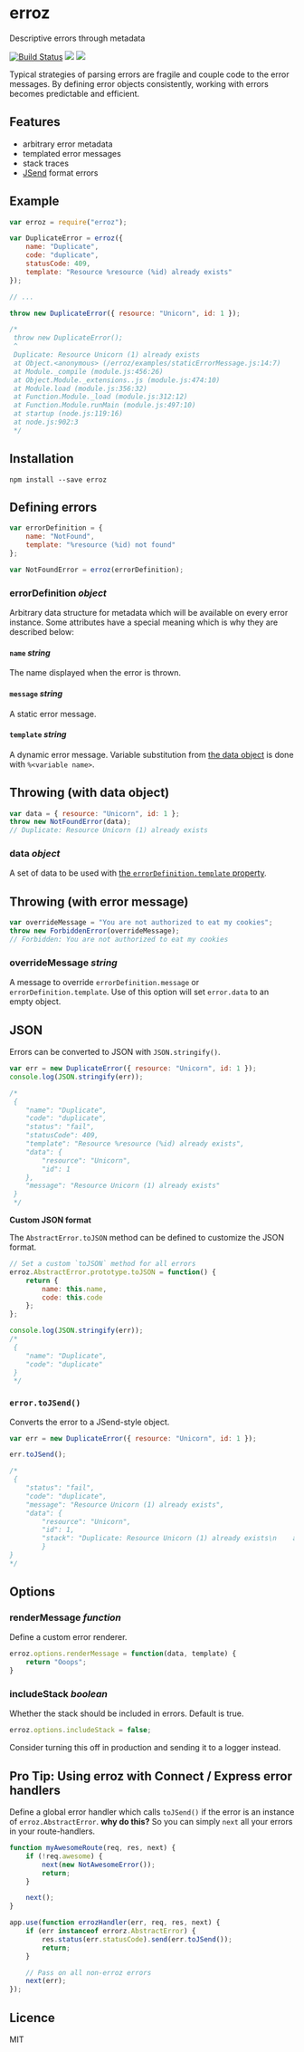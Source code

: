 # erroz

Descriptive errors through metadata

[![Build Status](https://travis-ci.org/peerigon/erroz.svg?branch=master)](https://travis-ci.org/peerigon/erroz)
[![](https://img.shields.io/npm/v/erroz.svg)](https://www.npmjs.com/package/erroz)
[![](https://img.shields.io/npm/dm/erroz.svg)](https://www.npmjs.com/package/erroz)

Typical strategies of parsing errors are fragile and couple code to the error messages. By defining error objects consistently, working with errors becomes predictable and efficient.

## Features

- arbitrary error metadata
- templated error messages
- stack traces
- [JSend](http://labs.omniti.com/labs/jsend) format errors

## Example

```javascript
var erroz = require("erroz");

var DuplicateError = erroz({
    name: "Duplicate",
    code: "duplicate",
    statusCode: 409,
    template: "Resource %resource (%id) already exists"
});

// ...

throw new DuplicateError({ resource: "Unicorn", id: 1 });

/*
 throw new DuplicateError();
 ^
 Duplicate: Resource Unicorn (1) already exists
 at Object.<anonymous> (/erroz/examples/staticErrorMessage.js:14:7)
 at Module._compile (module.js:456:26)
 at Object.Module._extensions..js (module.js:474:10)
 at Module.load (module.js:356:32)
 at Function.Module._load (module.js:312:12)
 at Function.Module.runMain (module.js:497:10)
 at startup (node.js:119:16)
 at node.js:902:3
 */
```

## Installation

`npm install --save erroz`

## Defining errors

```javascript
var errorDefinition = {
    name: "NotFound",
    template: "%resource (%id) not found"
};

var NotFoundError = erroz(errorDefinition);
```

### errorDefinition _object_

Arbitrary data structure for metadata which will be available on every error instance. Some attributes have a special meaning which is why they are described below: 

#### `name` _string_

The name displayed when the error is thrown.

#### `message` _string_

A static error message.

#### `template` _string_

A dynamic error message. Variable substitution from [the data object](https://github.com/peerigon/erroz#throwing-with-data-object) is done with `%<variable name>`.

## Throwing (with data object)

```javascript
var data = { resource: "Unicorn", id: 1 };
throw new NotFoundError(data);
// Duplicate: Resource Unicorn (1) already exists
```

### data _object_

A set of data to be used with [the `errorDefinition.template` property](https://github.com/peerigon/erroz#template-string).

## Throwing (with error message)

```javascript
var overrideMessage = "You are not authorized to eat my cookies";
throw new ForbiddenError(overrideMessage);
// Forbidden: You are not authorized to eat my cookies
```

### overrideMessage _string_

A message to override `errorDefinition.message` or `errorDefinition.template`. Use of this option will set `error.data` to an empty object.

## JSON

Errors can be converted to JSON with `JSON.stringify()`. 

```javascript 
var err = new DuplicateError({ resource: "Unicorn", id: 1 });
console.log(JSON.stringify(err));

/*
 {
    "name": "Duplicate",
    "code": "duplicate",
    "status": "fail",
    "statusCode": 409,
    "template": "Resource %resource (%id) already exists",
    "data": {
        "resource": "Unicorn",
        "id": 1
    },
    "message": "Resource Unicorn (1) already exists"
 }
 */
```

__Custom JSON format__ 

The `AbstractError.toJSON` method can be defined to customize the JSON format.

```javascript
// Set a custom `toJSON` method for all errors
erroz.AbstractError.prototype.toJSON = function() {
    return {
        name: this.name,
        code: this.code
    };
};

console.log(JSON.stringify(err));
/*
 {
    "name": "Duplicate",
    "code": "duplicate"
 }
 */
```
 
### `error.toJSend()`

Converts the error to a JSend-style object.
 
```javascript
var err = new DuplicateError({ resource: "Unicorn", id: 1 });

err.toJSend();

/*
 {
    "status": "fail",
    "code": "duplicate",
    "message": "Resource Unicorn (1) already exists",
    "data": {
    	"resource": "Unicorn",
    	"id": 1,
    	"stack": "Duplicate: Resource Unicorn (1) already exists\n    at Object.<anonymous> (/erroz/examples/				  toJson.js:13:11)\n    at Module._compile (module.js:				  456:26)\n    at Object.Module._extensions..js (module.js:474:10)\n    at Module.load 				  (module.js:356:32)\n    at Function.Module._load (module.js:312:12)\n    at 			     Function.Module.runMain (module.js:497:10)\n    at startup (node.js:119:16)\n    at node.js:				  906:3"
    	}
}
*/
```

## Options

### renderMessage _function_

Define a custom error renderer.

```javascript 
erroz.options.renderMessage = function(data, template) {
    return "Ooops";
}
```

### includeStack _boolean_

Whether the stack should be included in errors. Default is true.

```javascript 
erroz.options.includeStack = false;
```

Consider turning this off in production and sending it to a logger instead.

## Pro Tip: Using erroz with Connect / Express error handlers

Define a global error handler which calls `toJSend()` if the error is an instance of `erroz.AbstractError`. 
**why do this?** So you can simply `next` all your errors in your route-handlers.

```javascript
function myAwesomeRoute(req, res, next) {
    if (!req.awesome) {
        next(new NotAwesomeError()); 
        return; 
    }

    next();
}	
```

```javascript
app.use(function errozHandler(err, req, res, next) {
    if (err instanceof errorz.AbstractError) {
        res.status(err.statusCode).send(err.toJSend()); 
        return; 
    } 

    // Pass on all non-erroz errors
    next(err);
});
```

## Licence 

MIT
